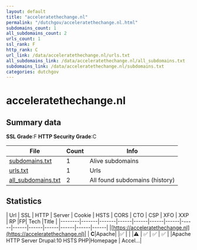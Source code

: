 ```yaml
---
layout: default
title: "acceleratethechange.nl"
permalink: "/dutchgov/acceleratethechange.nl.html"
subdomains_count: 1
all_subdomains_count: 2
urls_count: 1
ssl_rank: F
http_rank: C
url_link: /data/acceleratethechange.nl/urls.txt
all_subdomains_link: /data/acceleratethechange.nl/all_subdomains.txt
subdomains_link: /data/acceleratethechange.nl/subdomains.txt
categories: dutchgov
---
```



# acceleratethechange.nl
## Summary data


**SSL Grade**:F
**HTTP Security Grade**:C


| File       | Count | Info |
|------------|-------|------|
|[subdomains.txt](/data/acceleratethechange.nl/subdomains.txt)|1|Alive subdomains|
|[urls.txt](/data/acceleratethechange.nl/urls.txt)|1|Urls|
|[all_subdomains.txt](/data/acceleratethechange.nl/all_subdomains.txt)|2|All found subdomains (history)|


## Statistics


| Url | SSL | HTTP | Server | Cookie | HSTS | CORS | CTO | CSP | XFO | XXP | RP |FP| Tech |Title |
|--------|-------|-------|------|------|------|------|------|------|------|------|------|------|------|
|[https://acceleratethechange.nl](https://acceleratethechange.nl)| | **C**|Apache| |:white_check_mark: | | |:warning: | :white_check_mark: | :white_check_mark: | :white_check_mark: | |Apache HTTP Server Drupal:10 HSTS PHP|Homepage | Accel...|